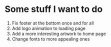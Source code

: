 # Some stuff I want to do
1. Fix footer at the bottom once and for all
2. Add logo animation to loading page
3. Add a more interesting artwork to home page
4. Change fonts to more appealing ones
